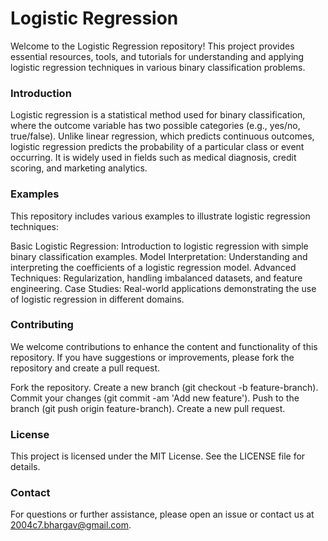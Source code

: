 # Logistic Regression
Welcome to the Logistic Regression repository! This project provides essential resources, tools, and tutorials for understanding and applying logistic regression techniques in various binary classification problems.

### Introduction
Logistic regression is a statistical method used for binary classification, where the outcome variable has two possible categories (e.g., yes/no, true/false). Unlike linear regression, which predicts continuous outcomes, logistic regression predicts the probability of a particular class or event occurring. It is widely used in fields such as medical diagnosis, credit scoring, and marketing analytics.

### Examples
This repository includes various examples to illustrate logistic regression techniques:

Basic Logistic Regression: Introduction to logistic regression with simple binary classification examples.
Model Interpretation: Understanding and interpreting the coefficients of a logistic regression model.
Advanced Techniques: Regularization, handling imbalanced datasets, and feature engineering.
Case Studies: Real-world applications demonstrating the use of logistic regression in different domains.

### Contributing
We welcome contributions to enhance the content and functionality of this repository. If you have suggestions or improvements, please fork the repository and create a pull request.

Fork the repository.
Create a new branch (git checkout -b feature-branch).
Commit your changes (git commit -am 'Add new feature').
Push to the branch (git push origin feature-branch).
Create a new pull request.

### License
This project is licensed under the MIT License. See the LICENSE file for details.

### Contact
For questions or further assistance, please open an issue or contact us at 2004c7.bhargav@gmail.com.

